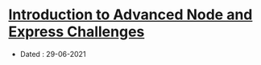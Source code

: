 # [Introduction to Advanced Node and Express Challenges](https://www.freecodecamp.org/learn/quality-assurance/advanced-node-and-express/)

- Dated : 29-06-2021
